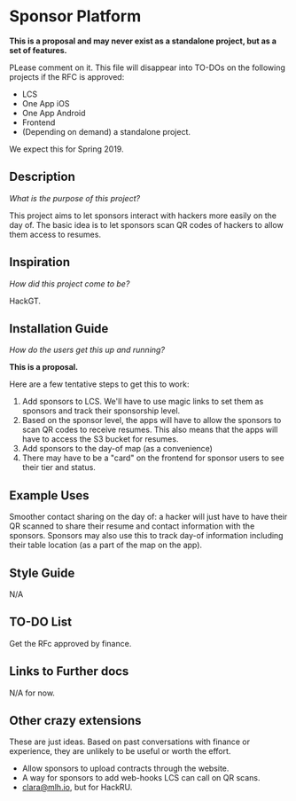 # Sponsor Platform

**This is a proposal and may never exist as a standalone project, but as a set of features.**

PLease comment on it. This file will disappear into TO-DOs on the following projects if the RFC
is approved:
 - LCS
 - One App iOS
 - One App Android
 - Frontend
 - (Depending on demand) a standalone project.

We expect this for Spring 2019.

## Description
*What is the purpose of this project?*

This project aims to let sponsors interact with hackers more easily on the day of.
The basic idea is to let sponsors scan QR codes of hackers to allow them access to resumes.

## Inspiration
*How did this project come to be?*

HackGT.

## Installation Guide
*How do the users get this up and running?*

**This is a proposal.**

Here are a few tentative steps to get this to work:
1. Add sponsors to LCS. We'll have to use magic links to set them as sponsors and
   track their sponsorship level.
1. Based on the sponsor level, the apps will have to allow the sponsors to scan QR codes
   to receive resumes. This also means that the apps will have to access the S3 bucket for resumes.
1. Add sponsors to the day-of map (as a convenience)
1. There may have to be a "card" on the frontend for sponsor users to see their tier and status.

## Example Uses

Smoother contact sharing on the day of: a hacker will just have to have their QR scanned to share their resume and contact information with the sponsors.
Sponsors may also use this to track day-of information including their table location (as a part of the map on the app).

## Style Guide

N/A

## TO-DO List

Get the RFc approved by finance.

## Links to Further docs

N/A for now.

## Other crazy extensions

These are just ideas. Based on past conversations with finance or experience, they are unlikely to be
useful or worth the effort.

 - Allow sponsors to upload contracts through the website.
 - A way for sponsors to add web-hooks LCS can call on QR scans.
 - clara@mlh.io, but for HackRU.
